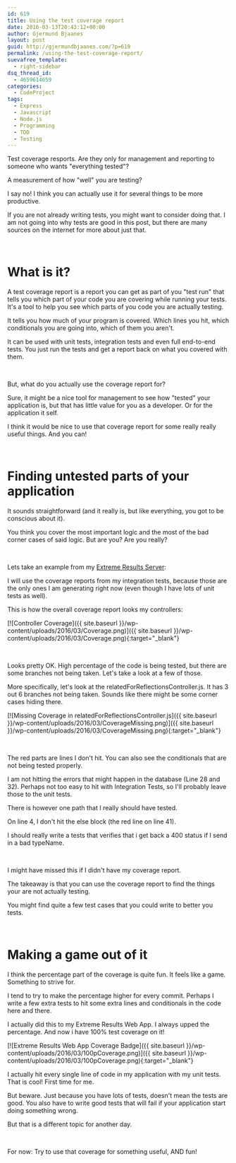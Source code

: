 ```yaml
---
id: 619
title: Using the test coverage report
date: 2016-03-13T20:43:12+00:00
author: Gjermund Bjaanes
layout: post
guid: http://gjermundbjaanes.com/?p=619
permalink: /using-the-test-coverage-report/
suevafree_template:
  - right-sidebar
dsq_thread_id:
  - 4659614659
categories:
  - CodeProject
tags:
  - Express
  - Javascript
  - Node.js
  - Programming
  - TDD
  - Testing
---
```


Test coverage resports. Are they only for management and reporting to someone who wants "everything tested"? 

A measurement of how "well" you are testing?

I say no! I think you can actually use it for several things to be more productive.

<!--more-->
If you are not already writing tests, you might want to consider doing that. I am not going into why tests are good in this post, but there are many sources on the internet for more about just that.

&nbsp;

# What is it?

A test coverage report is a report you can get as part of you "test run" that tells you which part of your code you are covering while running your tests. It's a tool to help you see which parts of you code you are actually testing.

It tells you how much of your program is covered. Which lines you hit, which conditionals you are going into, which of them you aren't.

It can be used with unit tests, integration tests and even full end-to-end tests. You just run the tests and get a report back on what you covered with them.

&nbsp;

But, what do you actually use the coverage report for?

Sure, it might be a nice tool for management to see how "tested" your application is, but that has little value for you as a developer. Or for the application it self.

I think it would be nice to use that coverage report for some really really useful things. And you can!

&nbsp;

# Finding untested parts of your application

It sounds straightforward (and it really is, but like everything, you got to be conscious about it).

You think you cover the most important logic and the most of the bad corner cases of said logic. But are you? Are you really?

&nbsp;

Lets take an example from my [Extreme Results Server](http://gjermundbjaanes.com/learning-web-dev-series-part-7-parse-shutting-down/):

I will use the coverage reports from my integration tests, because those are the only ones I am generating right now (even though I have lots of unit tests as well).

This is how the overall coverage report looks my controllers:

[![Controller Coverage]({{ site.baseurl }}/wp-content/uploads/2016/03/Coverage.png)]({{ site.baseurl }}/wp-content/uploads/2016/03/Coverage.png){:target="_blank"}

&nbsp;

Looks pretty OK. High percentage of the code is being tested, but there are some branches not being taken. Let's take a look at a few of those.

More specifically, let's look at the relatedForReflectionsController.js. It has 3 out 6 branches not being taken. Sounds like there might be some corner cases hiding there.

[![Missing Coverage in relatedForReflectionsController.js]({{ site.baseurl }}/wp-content/uploads/2016/03/CoverageMissing.png)]({{ site.baseurl }}/wp-content/uploads/2016/03/CoverageMissing.png){:target="_blank"}

&nbsp;

The red parts are lines I don't hit. You can also see the conditionals that are not being tested properly.

I am not hitting the errors that might happen in the database (Line 28 and 32). Perhaps not too easy to hit with Integration Tests, so I'll probably leave those to the unit tests.

There is however one path that I really should have tested.

On line 4, I don't hit the else block (the red line on line 41).

I should really write a tests that verifies that i get back a 400 status if I send in a bad typeName.

&nbsp;

I might have missed this if I didn't have my coverage report.

The takeaway is that you can use the coverage report to find the things your are not actually testing.

You might find quite a few test cases that you could write to better you tests.

&nbsp;

# Making a game out of it

I think the percentage part of the coverage is quite fun. It feels like a game. Something to strive for.

I tend to try to make the percentage higher for every commit. Perhaps I write a few extra tests to hit some extra lines and conditionals in the code here and there.

I actually did this to my Extreme Results Web App. I always upped the percentage. And now i have 100% test coverage on it!

[![Extreme Results Web App Coverage Badge]({{ site.baseurl }}/wp-content/uploads/2016/03/100pCoverage.png)]({{ site.baseurl }}/wp-content/uploads/2016/03/100pCoverage.png){:target="_blank"}

I actually hit every single line of code in my application with my unit tests. That is cool! First time for me.

But beware. Just because you have lots of tests, doesn't mean the tests are good. You also have to write good tests that will fail if your application start doing something wrong.

But that is a different topic for another day.

&nbsp;

For now: Try to use that coverage for something useful, AND fun!